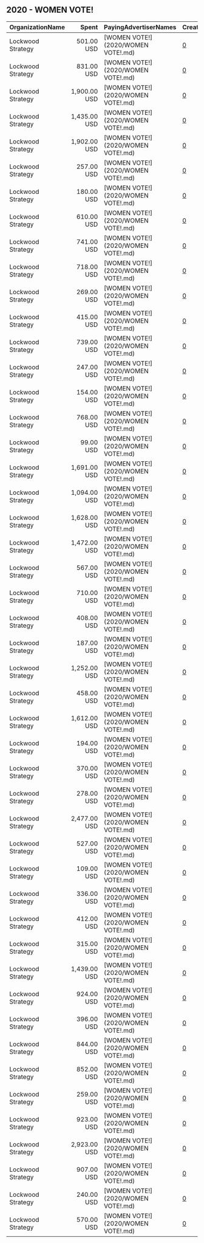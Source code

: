 ## 2020 - WOMEN VOTE! 
|OrganizationName|Spent|PayingAdvertiserNames|CreativeUrls|Impressions|Genders|AgeBrackets|CountryCodes|BillingAddresses|CandidateBallotInformation|
|:---|---:|:---|:---|---:|:---|:---|:---|:---|:---|
|Lockwood Strategy|501.00 USD|[WOMEN VOTE!](2020/WOMEN VOTE!.md)|[0](https://www.snap.com/political-ads/asset/29e898d08b001dabb104e532f431654ca2cc3bc3f06e0a31b9ea2b2e75db279c?mediaType=mp4)|55,891|FEMALE|18-40|united states|"1140 3rd St. NW,Washington,20002,US"|Women Vote|
|Lockwood Strategy|831.00 USD|[WOMEN VOTE!](2020/WOMEN VOTE!.md)|[0](https://www.snap.com/political-ads/asset/ea2c1d2b39d33039f404ba0e0fe0c01fa6a6fd4524c51869e6f6e93b5e288339?mediaType=mp4)|121,076|FEMALE|18+|united states|"1140 3rd St. NW,Washington,20002,US"|Women Vote|
|Lockwood Strategy|1,900.00 USD|[WOMEN VOTE!](2020/WOMEN VOTE!.md)|[0](https://www.snap.com/political-ads/asset/e731b5a53e1a3fa05f7852ecdd5971884c7af51bb75af5d6c936ca5f79109020?mediaType=mp4)|230,373|FEMALE|18+|united states|"1140 3rd St. NW,Washington,20002,US"|Women Vote|
|Lockwood Strategy|1,435.00 USD|[WOMEN VOTE!](2020/WOMEN VOTE!.md)|[0](https://www.snap.com/political-ads/asset/e731b5a53e1a3fa05f7852ecdd5971884c7af51bb75af5d6c936ca5f79109020?mediaType=mp4)|187,820|FEMALE|18-40|united states|"1140 3rd St. NW,Washington,20002,US"|Women Vote|
|Lockwood Strategy|1,902.00 USD|[WOMEN VOTE!](2020/WOMEN VOTE!.md)|[0](https://www.snap.com/political-ads/asset/187594825800dd448d66ec544e1fb018aaeeb0e1f35ca6a4efd5edbfe45d2abc?mediaType=mp4)|258,112|FEMALE|18+|united states|"1140 3rd St. NW,Washington,20002,US"|Women Vote|
|Lockwood Strategy|257.00 USD|[WOMEN VOTE!](2020/WOMEN VOTE!.md)|[0](https://www.snap.com/political-ads/asset/3c30f3410766faaf3d15169dbfdf36d629c4aeefdec2414bc4c1e982308a37cf?mediaType=mp4)|22,163|FEMALE|18-40|united states|"1140 3rd St. NW,Washington,20002,US"|Women Vote|
|Lockwood Strategy|180.00 USD|[WOMEN VOTE!](2020/WOMEN VOTE!.md)|[0](https://www.snap.com/political-ads/asset/ea2c1d2b39d33039f404ba0e0fe0c01fa6a6fd4524c51869e6f6e93b5e288339?mediaType=mp4)|15,048|FEMALE|18-40|united states|"1140 3rd St. NW,Washington,20002,US"|Women Vote|
|Lockwood Strategy|610.00 USD|[WOMEN VOTE!](2020/WOMEN VOTE!.md)|[0](https://www.snap.com/political-ads/asset/433322afca5c427756a6e7ee76a7d0a478c6a14f7f8f4b0257b86f0ab79e3e5b?mediaType=mp4)|64,242|FEMALE|18+|united states|"1140 3rd St. NW,Washington,20002,US"|Women Vote|
|Lockwood Strategy|741.00 USD|[WOMEN VOTE!](2020/WOMEN VOTE!.md)|[0](https://www.snap.com/political-ads/asset/e731b5a53e1a3fa05f7852ecdd5971884c7af51bb75af5d6c936ca5f79109020?mediaType=mp4)|70,521|FEMALE|18-40|united states|"1140 3rd St. NW,Washington,20002,US"|Women Vote|
|Lockwood Strategy|718.00 USD|[WOMEN VOTE!](2020/WOMEN VOTE!.md)|[0](https://www.snap.com/political-ads/asset/92a886c3e50d789fcb3a5a05fb1f2d6b8ff9a95571891acd47fac551d2344c94?mediaType=mp4)|58,877|FEMALE|18+|united states|"1140 3rd St. NW,Washington,20002,US"|Women Vote|
|Lockwood Strategy|269.00 USD|[WOMEN VOTE!](2020/WOMEN VOTE!.md)|[0](https://www.snap.com/political-ads/asset/ea2c1d2b39d33039f404ba0e0fe0c01fa6a6fd4524c51869e6f6e93b5e288339?mediaType=mp4)|30,149|FEMALE|18-40|united states|"1140 3rd St. NW,Washington,20002,US"|Women Vote|
|Lockwood Strategy|415.00 USD|[WOMEN VOTE!](2020/WOMEN VOTE!.md)|[0](https://www.snap.com/political-ads/asset/e2f0fcc09464549d5d12866e9942754fccb1aa27fafc1fea5d8d400d779b7746?mediaType=mp4)|30,116|FEMALE|18-40|united states|"1140 3rd St. NW,Washington,20002,US"|Women Vote|
|Lockwood Strategy|739.00 USD|[WOMEN VOTE!](2020/WOMEN VOTE!.md)|[0](https://www.snap.com/political-ads/asset/4a9f67d81d16812e040056bd8721e1fb1fb7c0961138aa63559da69df2e7c7eb?mediaType=mp4)|45,687|FEMALE|18+|united states|"1140 3rd St. NW,Washington,20002,US"|Women Vote|
|Lockwood Strategy|247.00 USD|[WOMEN VOTE!](2020/WOMEN VOTE!.md)|[0](https://www.snap.com/political-ads/asset/ea2c1d2b39d33039f404ba0e0fe0c01fa6a6fd4524c51869e6f6e93b5e288339?mediaType=mp4)|26,918|FEMALE|18+|united states|"1140 3rd St. NW,Washington,20002,US"|Women Vote|
|Lockwood Strategy|154.00 USD|[WOMEN VOTE!](2020/WOMEN VOTE!.md)|[0](https://www.snap.com/political-ads/asset/098758083dc6d8ab5f5fef9f7951622e24f7eb39772279c6d7df2e65f0fdb82a?mediaType=mp4)|12,924|FEMALE|18-40|united states|"1140 3rd St. NW,Washington,20002,US"|Women Vote|
|Lockwood Strategy|768.00 USD|[WOMEN VOTE!](2020/WOMEN VOTE!.md)|[0](https://www.snap.com/political-ads/asset/6ea8979ea772b0783ed35b729186fc051fde1bab5e4bb4363a6ce69c86aadff6?mediaType=mp4)|77,135|FEMALE|18-40|united states|"1140 3rd St. NW,Washington,20002,US"|Women Vote|
|Lockwood Strategy|99.00 USD|[WOMEN VOTE!](2020/WOMEN VOTE!.md)|[0](https://www.snap.com/political-ads/asset/9354fe67a59a814d5f2890f41f03c9b73855ef56ebde137d4a4de5ae3e547b0d?mediaType=mp4)|7,077|FEMALE|18-40|united states|"1140 3rd St. NW,Washington,20002,US"|Women Vote|
|Lockwood Strategy|1,691.00 USD|[WOMEN VOTE!](2020/WOMEN VOTE!.md)|[0](https://www.snap.com/political-ads/asset/d2cee7318ddaeb7dc657d2a9099d3485234ec07c1328aebb709541e9694c2fc6?mediaType=mp4)|223,744|FEMALE|18-40|united states|"1140 3rd St. NW,Washington,20002,US"|Women Vote|
|Lockwood Strategy|1,094.00 USD|[WOMEN VOTE!](2020/WOMEN VOTE!.md)|[0](https://www.snap.com/political-ads/asset/e6984cb57b84ae3366e4795e6e43bf71d5f0ddd695697430997db8b59bfab9c9?mediaType=mp4)|120,075|FEMALE|18+|united states|"1140 3rd St. NW,Washington,20002,US"|Women Vote|
|Lockwood Strategy|1,628.00 USD|[WOMEN VOTE!](2020/WOMEN VOTE!.md)|[0](https://www.snap.com/political-ads/asset/ea2c1d2b39d33039f404ba0e0fe0c01fa6a6fd4524c51869e6f6e93b5e288339?mediaType=mp4)|206,870|FEMALE|18+|united states|"1140 3rd St. NW,Washington,20002,US"|Women Vote|
|Lockwood Strategy|1,472.00 USD|[WOMEN VOTE!](2020/WOMEN VOTE!.md)|[0](https://www.snap.com/political-ads/asset/49ae861b6e95524fdcaea2d4898270518fc045e7a004c186ecad6ef96a1c7b45?mediaType=mp4)|200,213|FEMALE|18+|united states|"1140 3rd St. NW,Washington,20002,US"|Women Vote|
|Lockwood Strategy|567.00 USD|[WOMEN VOTE!](2020/WOMEN VOTE!.md)|[0](https://www.snap.com/political-ads/asset/83388b3c46067f73bfb877bd4a78867f1d7a3fd026a8d1dbd2fe6e94d31fa0f9?mediaType=mp4)|37,918|FEMALE|18-40|united states|"1140 3rd St. NW,Washington,20002,US"|Women Vote|
|Lockwood Strategy|710.00 USD|[WOMEN VOTE!](2020/WOMEN VOTE!.md)|[0](https://www.snap.com/political-ads/asset/227d9408decbf5efca4b5ee6d63faf8d1b4bc130cd2fcc1284da3486d3258eb4?mediaType=mp4)|67,350|FEMALE|18-40|united states|"1140 3rd St. NW,Washington,20002,US"|Women Vote|
|Lockwood Strategy|408.00 USD|[WOMEN VOTE!](2020/WOMEN VOTE!.md)|[0](https://www.snap.com/political-ads/asset/235f08a5affb2791cc36739abc5a49931c2877004fbd89b025a02a10ee06bba1?mediaType=mp4)|38,632|FEMALE|18-40|united states|"1140 3rd St. NW,Washington,20002,US"|Women Vote|
|Lockwood Strategy|187.00 USD|[WOMEN VOTE!](2020/WOMEN VOTE!.md)|[0](https://www.snap.com/political-ads/asset/e731b5a53e1a3fa05f7852ecdd5971884c7af51bb75af5d6c936ca5f79109020?mediaType=mp4)|15,987|FEMALE|18+|united states|"1140 3rd St. NW,Washington,20002,US"|Women Vote|
|Lockwood Strategy|1,252.00 USD|[WOMEN VOTE!](2020/WOMEN VOTE!.md)|[0](https://www.snap.com/political-ads/asset/e731b5a53e1a3fa05f7852ecdd5971884c7af51bb75af5d6c936ca5f79109020?mediaType=mp4)|168,756|FEMALE|18-40|united states|"1140 3rd St. NW,Washington,20002,US"|Women Vote|
|Lockwood Strategy|458.00 USD|[WOMEN VOTE!](2020/WOMEN VOTE!.md)|[0](https://www.snap.com/political-ads/asset/b5821f966a6ed3f93fb1e565489b062a22abcdceae298480f834f4c4ed0228ff?mediaType=mp4)|39,620|FEMALE|18+|united states|"1140 3rd St. NW,Washington,20002,US"|Women Vote|
|Lockwood Strategy|1,612.00 USD|[WOMEN VOTE!](2020/WOMEN VOTE!.md)|[0](https://www.snap.com/political-ads/asset/f3358088d6a4b08dd9b4c4cf2afb94b6b006bb79099ae61fc65969ec248cde41?mediaType=mp4)|182,127|FEMALE|18+|united states|"1140 3rd St. NW,Washington,20002,US"|Women Vote|
|Lockwood Strategy|194.00 USD|[WOMEN VOTE!](2020/WOMEN VOTE!.md)|[0](https://www.snap.com/political-ads/asset/ed4876e5d1e65ef5cc71143dcd167e50fed34943b72d69c484afa6a9def0574e?mediaType=mp4)|17,666|FEMALE|18+|united states|"1140 3rd St. NW,Washington,20002,US"|Women Vote|
|Lockwood Strategy|370.00 USD|[WOMEN VOTE!](2020/WOMEN VOTE!.md)|[0](https://www.snap.com/political-ads/asset/7d8924a96d48fdc5992ae93e1de9899fa38457bc649d943a43d4c044b8058f24?mediaType=mp4)|34,820|FEMALE|18-40|united states|"1140 3rd St. NW,Washington,20002,US"|Women Vote|
|Lockwood Strategy|278.00 USD|[WOMEN VOTE!](2020/WOMEN VOTE!.md)|[0](https://www.snap.com/political-ads/asset/ea2c1d2b39d33039f404ba0e0fe0c01fa6a6fd4524c51869e6f6e93b5e288339?mediaType=mp4)|35,163|FEMALE|18+|united states|"1140 3rd St. NW,Washington,20002,US"|Women Vote|
|Lockwood Strategy|2,477.00 USD|[WOMEN VOTE!](2020/WOMEN VOTE!.md)|[0](https://www.snap.com/political-ads/asset/e731b5a53e1a3fa05f7852ecdd5971884c7af51bb75af5d6c936ca5f79109020?mediaType=mp4)|341,194|FEMALE|18+|united states|"1140 3rd St. NW,Washington,20002,US"|Women Vote|
|Lockwood Strategy|527.00 USD|[WOMEN VOTE!](2020/WOMEN VOTE!.md)|[0](https://www.snap.com/political-ads/asset/e731b5a53e1a3fa05f7852ecdd5971884c7af51bb75af5d6c936ca5f79109020?mediaType=mp4)|67,366|FEMALE|18+|united states|"1140 3rd St. NW,Washington,20002,US"|Women Vote|
|Lockwood Strategy|109.00 USD|[WOMEN VOTE!](2020/WOMEN VOTE!.md)|[0](https://www.snap.com/political-ads/asset/3578483c1e58ac953e17cfabdd00289b04d9e07de3d89df24292d6c8d8bc6553?mediaType=mp4)|12,406|FEMALE|18+|united states|"1140 3rd St. NW,Washington,20002,US"|Women Vote|
|Lockwood Strategy|336.00 USD|[WOMEN VOTE!](2020/WOMEN VOTE!.md)|[0](https://www.snap.com/political-ads/asset/ea2c1d2b39d33039f404ba0e0fe0c01fa6a6fd4524c51869e6f6e93b5e288339?mediaType=mp4)|42,407|FEMALE|18-40|united states|"1140 3rd St. NW,Washington,20002,US"|Women Vote|
|Lockwood Strategy|412.00 USD|[WOMEN VOTE!](2020/WOMEN VOTE!.md)|[0](https://www.snap.com/political-ads/asset/ba63e6e6f694000b75389db4e8f01b3bec5bed1b1c6bd9af24e8777664dc7ff7?mediaType=mp4)|58,648|FEMALE|18+|united states|"1140 3rd St. NW,Washington,20002,US"|Women Vote|
|Lockwood Strategy|315.00 USD|[WOMEN VOTE!](2020/WOMEN VOTE!.md)|[0](https://www.snap.com/political-ads/asset/d1b1812054e0e9e458575bcbe5ccd3dd1b6fa9369ce807cffb6f7f9fab30f9db?mediaType=mp4)|25,636|FEMALE|18-40|united states|"1140 3rd St. NW,Washington,20002,US"|Women Vote|
|Lockwood Strategy|1,439.00 USD|[WOMEN VOTE!](2020/WOMEN VOTE!.md)|[0](https://www.snap.com/political-ads/asset/e8d25bfb29d3efc4e8b165338039246fda8d35340c7a777d92af46ebde1947bc?mediaType=mp4)|172,727|FEMALE|18-40|united states|"1140 3rd St. NW,Washington,20002,US"|Women Vote|
|Lockwood Strategy|924.00 USD|[WOMEN VOTE!](2020/WOMEN VOTE!.md)|[0](https://www.snap.com/political-ads/asset/811581b19295b0a5ec4d5eaf9dd02231d0fad4732a8e91cfd7028b81addfa697?mediaType=mp4)|138,377|FEMALE|18+|united states|"1140 3rd St. NW,Washington,20002,US"|Women Vote|
|Lockwood Strategy|396.00 USD|[WOMEN VOTE!](2020/WOMEN VOTE!.md)|[0](https://www.snap.com/political-ads/asset/0b23cebe27e21ff6a1f18a9596e23403b896cf89f626531fe7293d6317c3d9a6?mediaType=mp4)|33,583|FEMALE|18+|united states|"1140 3rd St. NW,Washington,20002,US"|Women Vote|
|Lockwood Strategy|844.00 USD|[WOMEN VOTE!](2020/WOMEN VOTE!.md)|[0](https://www.snap.com/political-ads/asset/21aae5794ff732a55090b9e4178c7e9538ef67570dcc470c5208e0ae4a211529?mediaType=mp4)|82,282|FEMALE|18-40|united states|"1140 3rd St. NW,Washington,20002,US"|Women Vote|
|Lockwood Strategy|852.00 USD|[WOMEN VOTE!](2020/WOMEN VOTE!.md)|[0](https://www.snap.com/political-ads/asset/6d278affa31881527083f84af0d3c7f489d406fe00a992fbf5076345ba9debe6?mediaType=mp4)|85,447|FEMALE|18+|united states|"1140 3rd St. NW,Washington,20002,US"|Women Vote|
|Lockwood Strategy|259.00 USD|[WOMEN VOTE!](2020/WOMEN VOTE!.md)|[0](https://www.snap.com/political-ads/asset/9ed1f93117da44b52a43e8399540344dac2d9b6ed0f80347e3fc8bda6c6fa93f?mediaType=mp4)|20,740|FEMALE|18-40|united states|"1140 3rd St. NW,Washington,20002,US"|Women Vote|
|Lockwood Strategy|923.00 USD|[WOMEN VOTE!](2020/WOMEN VOTE!.md)|[0](https://www.snap.com/political-ads/asset/458ff613998d82c030b57b679a2d4a82e0fe7a583fd8706bceaeb4235d68822c?mediaType=mp4)|84,251|FEMALE|18-40|united states|"1140 3rd St. NW,Washington,20002,US"|Women Vote|
|Lockwood Strategy|2,923.00 USD|[WOMEN VOTE!](2020/WOMEN VOTE!.md)|[0](https://www.snap.com/political-ads/asset/08e06201567385cbbc37ddbaaeaa3e522ca359322fafb759e60f1d931c74a900?mediaType=mp4)|389,613|FEMALE|18+|united states|"1140 3rd St. NW,Washington,20002,US"|Women Vote|
|Lockwood Strategy|907.00 USD|[WOMEN VOTE!](2020/WOMEN VOTE!.md)|[0](https://www.snap.com/political-ads/asset/57c3001b4ef6264679a57bedf81f81eed46b39f8cd8be7da13072c5595286bae?mediaType=mp4)|90,462|FEMALE|18+|united states|"1140 3rd St. NW,Washington,20002,US"|Women Vote|
|Lockwood Strategy|240.00 USD|[WOMEN VOTE!](2020/WOMEN VOTE!.md)|[0](https://www.snap.com/political-ads/asset/e731b5a53e1a3fa05f7852ecdd5971884c7af51bb75af5d6c936ca5f79109020?mediaType=mp4)|33,300|FEMALE|18-40|united states|"1140 3rd St. NW,Washington,20002,US"|Women Vote|
|Lockwood Strategy|570.00 USD|[WOMEN VOTE!](2020/WOMEN VOTE!.md)|[0](https://www.snap.com/political-ads/asset/ea2c1d2b39d33039f404ba0e0fe0c01fa6a6fd4524c51869e6f6e93b5e288339?mediaType=mp4)|61,032|FEMALE|18-40|united states|"1140 3rd St. NW,Washington,20002,US"|Women Vote|

